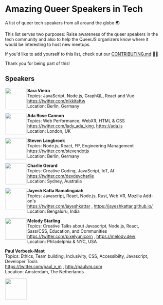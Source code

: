 # Amazing Queer Speakers in Tech 

A list of queer tech speakers from all around the globe :earth_asia:

This list serves two purposes: Raise awareness of the queer speakers in the tech community and also to help the QueerJS organizers know where it would be interesting to host new meetups.

If you'd like to add yourself to this list, check out our [CONTRIBUTING.md](CONTRIBUTING.md) :man_cartwheeling:

Thank you for being part of this!

## Speakers

<img src="https://twitter.com/nikkitaFTW/profile_image?size=original" height="70px" width="70px" align="left" alt="" />

**Sara Vieira**\
Topics: JavaScript, Node.js, GraphQL, React and Vue\
https://twitter.com/nikkitaftw \
Location: Berlin, Germany

<img src="https://twitter.com/lady_ada_king/profile_image?size=original" height="70px" width="70px" align="left" alt="" />

**Ada Rose Cannon**\
Topics: Web Performance, WebXR, HTML & CSS\
https://twitter.com/lady_ada_king, https://ada.is \
Location: London, UK

<img src="https://pbs.twimg.com/profile_images/857671079636217857/ICFEvex-_400x400.jpg" height="70px" width="70px" align="left" alt="" />

**Steven Langbroek**\
Topics: Node.js, React, FP, Engineering Management\
https://twitter.com/stevendotjs \
Location: Berlin, Germany

<img src="https://pbs.twimg.com/profile_images/440808125721870336/34QLtMdA_400x400.jpeg" height="70px" width="70px" align="left" alt="" />

**Charlie Gerard** \
Topics: Creative Coding, JavaScript, IoT, AI \
https://twitter.com/devdevcharlie \
Location: Sydney, Australia

<img src="https://jayeshkattar.github.io/images/photo.png" height="70px" width="70px" align="left" alt="" />

**Jayesh Katta Ramalingaiah** \
Topics: Javascript, React, Node.js, Rust, Web VR, Mozilla Add-on's \
https://twitter.com/jayeshkattar , https://jayeshkattar.github.io/ \
Location: Bengaluru, India

<img src="https://cdn.glitch.com/2d246102-8341-4166-a220-b39d607c9218%2Fsquiddo2.png?v=1562948168400" height="70px" width="70px" align="left" alt="" />


**Melody Starling** \
Topics: Creative Talks about Javascript, Node.js, React, Sass/CSS, Education, and Communities \
https://twitter.com/pixelyunicorn , https://melody.dev/ \
Location: Philadelphia & NYC, USA


**Paul Verbeek-Mast**\
Topics: Ethics, Team building, Inclusivity, CSS, Accessibilty, Javascript, Developer Tools \
https://twitter.com/paul_v_m , http://paulvm.com \
Location: Amsterdam, The Netherlands

<img src="https://twitter.com/paul_v_m/profile_image?size=original" height="70px" width="70px" align="left" alt="" />
